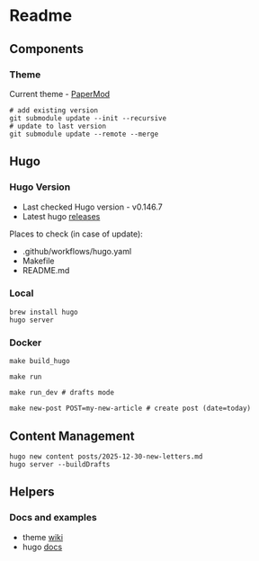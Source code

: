 # Readme

## Components

### Theme

Current theme - [PaperMod](https://github.com/adityatelange/hugo-PaperMod)

```shell
# add existing version
git submodule update --init --recursive
# update to last version
git submodule update --remote --merge
```

## Hugo

### Hugo Version

- Last checked Hugo version - v0.146.7
- Latest hugo [releases](https://github.com/gohugoio/hugo/releases)

Places to check (in case of update):

- .github/workflows/hugo.yaml
- Makefile
- README.md

### Local

```shell
brew install hugo
hugo server
```

### Docker

```shell
make build_hugo

make run

make run_dev # drafts mode

make new-post POST=my-new-article # create post (date=today)
```

## Content Management

```shell
hugo new content posts/2025-12-30-new-letters.md
hugo server --buildDrafts
```

## Helpers

### Docs and examples

- theme [wiki](https://github.com/adityatelange/hugo-PaperMod/wiki)
- hugo [docs](https://gohugo.io/documentation/)
